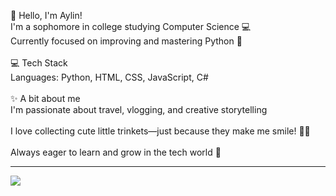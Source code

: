 
💫 Hello, I'm Aylin!
<br>I'm a sophomore in college studying Computer Science 💻<br>Currently focused on improving and mastering Python 🐍<br><br>💻 Tech Stack<br>Languages: Python, HTML, CSS, JavaScript, C#<br><br>✨ A bit about me<br>I'm passionate about travel, vlogging, and creative storytelling<br><br>I love collecting cute little trinkets—just because they make me smile! 🧸🎀<br><br>Always eager to learn and grow in the tech world 🌱


---
[![](https://visitcount.itsvg.in/api?id=itsaylin&icon=0&color=0)](https://visitcount.itsvg.in)


